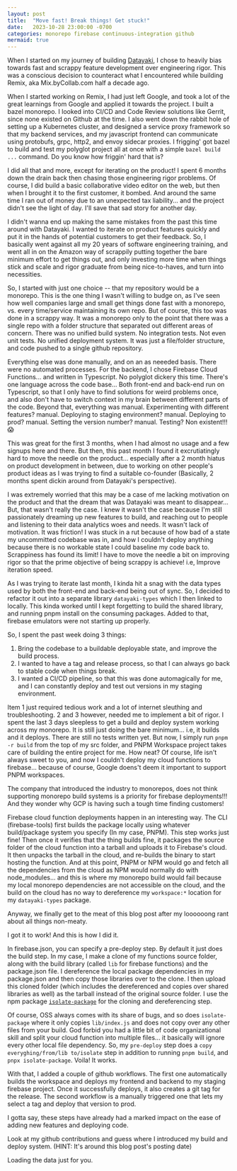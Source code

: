 ```yaml
---
layout: post
title:  "Move fast! Break things! Get stuck!"
date:   2023-10-28 23:00:00 -0700
categories: monorepo firebase continuous-integration github
mermaid: true
---
```


When I started on my journey of building [Datayaki][datayaki], I chose to heavily bias towards fast and scrappy feature development over engineering rigor. This was a conscious decision to counteract what I encountered while building Remix, aka Mix.byCollab.com half a decade ago.

When I started working on Remix, I had just left Google, and took a lot of the great learnings from Google and applied it towards the project. I built a bazel monorepo. I looked into CI/CD and Code Review solutions like Gerrit, since none existed on Github at the time. I also went down the rabbit hole of setting up a Kubernetes cluster, and designed a service proxy framework so that my backend services, and my javascript frontend can communicate using protobufs, grpc, http2, and envoy sidecar proxies. I frigging' got bazel to build and test my polyglot project all at once with a simple `bazel build ...` command. Do you know how friggin' hard that is?

I did all that and more, except for iterating on the product! I spent 6 months down the drain back then chasing those engineering rigor problems. Of course, I did build a basic collaborative video editor on the web, but then when I brought it to the first customer, it bombed. And around the same time I ran out of money due to an unexpected tax liability... and the project didn't see the light of day. I'll save that sad story for another day.

I didn't wanna end up making the same mistakes from the past this time around with Datayaki. I wanted to iterate on product features quickly and put it in the hands of potential customers to get their feedback. So, I basically went against all my 20 years of software engineering training, and went all in on the Amazon way of scrappily putting together the bare minimum effort to get things out, and only investing more time when things stick and scale and rigor graduate from being nice-to-haves, and turn into necessities.

So, I started with just one choice -- that my repository would be a monorepo. This is the one thing I wasn't willing to budge on, as I've seen how well companies large and small get things done fast with a monorepo, vs. every time/service maintaining its own repo. But of course, this too was done in a scrappy way. It was a monorepo only to the point that there was a single repo with a folder structure that separated out different areas of concern. There was no unified build system. No integration tests. Not even unit tests. No unified deployment system. It was just a file/folder structure, and code pushed to a single github repository.

Everything else was done manually, and on an as neeeded basis. There were no automated processes. For the backend, I chose Firebase Cloud Functions... and written in Typescript. No polyglot dickery this time. There's one language across the code base... Both front-end and back-end run on Typescript, so that I only have to find solutions for weird problems once, and also don't have to switch context in my brain between different parts of the code. Beyond that, everything was manual. Experimenting with different features? manual. Deploying to staging environment? manual. Deploying to prod? manual. Setting the version number? manual. Testing? Non existent!!!😱

This was great for the first 3 months, when I had almost no usage and a few signups here and there. But then, this past month I found it excrutiatingly hard to move the needle on the product... especially after a 2 month hiatus on product development in between, due to working on other people's product ideas as I was trying to find a suitable co-founder (Basically, 2 months spent dickin around from Datayaki's perspective).

I was extremely worried that this may be a case of me lacking motivation on the product and that the dream that was Datayaki was meant to disappear... But, that wasn't really the case. I knew it wasn't the case because I'm still passionately dreaming up new features to build, and reaching out to people and listening to their data analytics woes and needs. It wasn't lack of motivation. It was friction! I was stuck in a rut because of how bad of a state my uncommitted codebase was in, and how I couldn't deploy anything because there is no workable state I could baseline my code back to. Scrappiness has found its limit! I have to move the needle a bit on improving rigor so that the prime objective of being scrappy is achieve! i.e, Improve iteration speed.

As I was trying to iterate last month, I kinda hit a snag with the data types used by both the front-end and back-end being out of sync. So, I decided to refactor it out into a separate library `datayaki-types` which I then linked to locally. This kinda worked until I kept forgetting to build the shared library, and running pnpm install on the consuming packages. Added to that, firebase emulators were not starting up properly.

So, I spent the past week doing 3 things:

1. Bring the codebase to a buildable deployable state, and improve the build process.
2. I wanted to have a tag and release process, so that I can always go back to stable code when things break.
3. I wanted a CI/CD pipeline, so that this was done automagically for me, and I can constantly deploy and test out versions in my staging environment.

Item 1 just required tedious work and a lot of internet sleuthing and troubleshooting. 2 and 3 however, needed me to implement a bit of rigor. I spent the last 3 days sleepless to get a build and deploy system working across my monorepo. It is still just doing the bare minimum... i.e, it builds and it deploys. There are still no tests written yet. But now, I simply run `pnpm -r build` from the top of my src folder, and PNPM Workspace project takes care of building the entire project for me. How neat? Of course, life isn't always sweet to you, and now I couldn't deploy my cloud functions to firebase... because of course, Google doens't deem it important to support PNPM workspaces.

The company that introduced the industry to monorepos, does not think supporting monorepo build systems is a priority for firebase deployments!!! And they wonder why GCP is having such a tough time finding customers!

Firebase cloud function deployments happen in an interesting way. The CLI (firebase-tools) first builds the package locally using whatever build/package system you specify (In my case, PNPM). This step works just fine! Then once it verifies that the thing builds fine, it packages the source folder of the cloud function into a tarball and uploads it to Firebase's cloud. It then unpacks the tarball in the cloud, and re-builds the binary to start hosting the function. And at this point, PNPM or NPM would go and fetch all the dependencies from the cloud as NPM would normally do with node_modules... and this is where my monorepo build would fail because my local monorepo dependencies are not accessible on the cloud, and the build on the cloud has no way to dereference my `workspace:*` location for my `datayaki-types` package.

Anyway, we finally get to the meat of this blog post after my loooooong rant about all things non-meaty.

I got it to work! And this is how I did it.

In firebase.json, you can specify a pre-deploy step. By default it just does the build step. In my case, I make a clone of my functions source folder, along with the build library (called `lib` for firebase functions) and the package.json file. I dereference the local package dependencies in my package.json and then copy those libraries over to the clone. I then upload this cloned folder (which includes the dereferenced and copies over shared libraries as well) as the tarball instead of the original source folder. I use the npm package [`isolate-package`][isolate] for the cloning and dereferencing step.

Of course, OSS always comes with its share of bugs, and so does `isolate-package` where it only copies `lib/index.js` and does not copy over any other files from your build. God forbid you had a little bit of code organizational skill and split your cloud function into multiple files... it basically will ignore every other local file dependency. So, my `pre-deploy` step does a `copy everyghing/from/lib to/isolate` step in addition to running `pnpm build`, and `pnpx isolate-package`. Voila! It works.

With that, I added a couple of github workflows. The first one automatically builds the workspace and deploys my frontend and backend to my staging firebase project. Once it successfully deploys, it also creates a git tag for the release. The second workflow is a manually triggered one that lets my select a tag and deploy that version to prod.

I gotta say, these steps have already had a marked impact on the ease of adding new features and deploying code.

Look at my github contributions and guess where I introduced my build and deploy system. (HINT: It's around this blog post's posting date)

<script
  src="https://cdn.rawgit.com/IonicaBizau/github-calendar/gh-pages/dist/github-calendar.min.js"
>
</script>

<!-- Optionally, include the theme (if you don't want to struggle to write the CSS) -->
<link
  rel="stylesheet"
  href="https://cdn.rawgit.com/IonicaBizau/github-calendar/gh-pages/dist/github-calendar.css"
/>

<!-- Prepare a container for your calendar. -->
<div class="calendar">
    <!-- Loading stuff -->
    Loading the data just for you.
</div>

<script>
    new GitHubCalendar(".calendar", "your-username");
</script>

[isolate]:https://www.npmjs.com/package/isolate-package
[datayaki]:https://datayaki.com